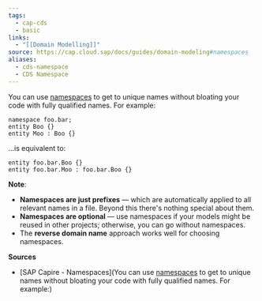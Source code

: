 ```yaml
---
tags:
  - cap-cds
  - basic
links:
  - "[[Domain Modelling]]"
source: https://cap.cloud.sap/docs/guides/domain-modeling#namespaces
aliases:
  - cds-namespace
  - CDS Namespace
---
```

You can use [namespaces](https://cap.cloud.sap/docs/cds/cdl#namespaces) to get to unique names without bloating your code with fully qualified names. For example:

```cds
namespace foo.bar;
entity Boo {}
entity Moo : Boo {}
```

...is equivalent to:

```
entity foo.bar.Boo {}
entity foo.bar.Moo : foo.bar.Boo {}
```

**Note**:
- **Namespaces are just prefixes** — which are automatically applied to all relevant names in a file. Beyond this there's nothing special about them.
- **Namespaces are optional** — use namespaces if your models might be reused in other projects; otherwise, you can go without namespaces.
- The **reverse domain name** approach works well for choosing namespaces.

**Sources**
- [SAP Capire - Namespaces](You can use [namespaces](https://cap.cloud.sap/docs/cds/cdl#namespaces) to get to unique names without bloating your code with fully qualified names. For example:)